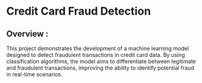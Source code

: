 # Credit Card Fraud Detection
<h2>
      Overview :
</h2>
This project demonstrates the development of a machine learning model designed to detect fraudulent transactions in credit card data. By using classification algorithms, the model aims to differentiate between legitimate and fraudulent transactions, improving the ability to identify potential fraud in real-time scenarios.
